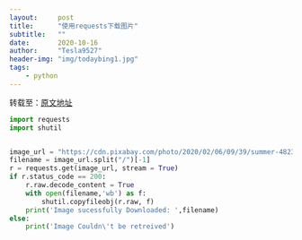 ```yaml
---
layout:     post
title:      "使用requests下载图片"
subtitle:   ""
date:       2020-10-16
author:     "Tesla9527"
header-img: "img/todaybing1.jpg"
tags:
    - python
---
```


转载至：[原文地址](https://towardsdatascience.com/how-to-download-an-image-using-python-38a75cfa21c)

```python
import requests
import shutil


image_url = "https://cdn.pixabay.com/photo/2020/02/06/09/39/summer-4823612_960_720.jpg"
filename = image_url.split("/")[-1]
r = requests.get(image_url, stream = True)
if r.status_code == 200:
    r.raw.decode_content = True
    with open(filename,'wb') as f:
        shutil.copyfileobj(r.raw, f)
    print('Image sucessfully Downloaded: ',filename)
else:
    print('Image Couldn\'t be retreived')
```